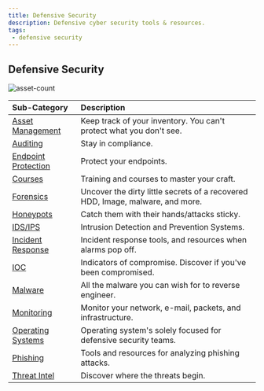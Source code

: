 ```yaml
---
title: Defensive Security
description: Defensive cyber security tools & resources.
tags:
 - defensive security
---
```


## Defensive Security

![asset-count](https://img.shields.io/badge/Tools%20%26%20Resources%20Available-205-A65F5F?style=for-the-badge)

| Sub-Category | Description |
| :--- | :--- |
| [Asset Management](assets-management) | Keep track of your inventory. You can't protect what you don't see. |
| [Auditing](auditing) | Stay in compliance. |
| [Endpoint Protection](endpoint-protection) | Protect your endpoints. | 
| [Courses](courses) | Training and courses to master your craft. |
| [Forensics](forensics) | Uncover the dirty little secrets of a recovered HDD, Image, malware, and more. |
| [Honeypots](honeypot) | Catch them with their hands/attacks sticky. |
| [IDS/IPS](ids-ips) | Intrusion Detection and Prevention Systems. |
| [Incident Response](ir) | Incident response tools, and resources when alarms pop off. |
| [IOC](ioc) | Indicators of compromise. Discover if you've been compromised. |
| [Malware](malware) | All the malware you can wish for to reverse engineer. |
| [Monitoring](monitoring) | Monitor your network, e-mail, packets, and infrastructure. |
| [Operating Systems](operating-system) | Operating system's solely focused for defensive security teams. |
| [Phishing](phishing) | Tools and resources for analyzing phishing attacks. |
| [Threat Intel](threat-intel) | Discover where the threats begin. |